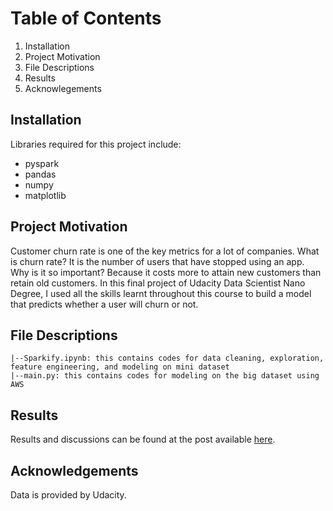 # Table of Contents
1. Installation
2. Project Motivation
3. File Descriptions
4. Results
5. Acknowlegements

## Installation
Libraries required for this project include:
- pyspark
- pandas
- numpy
- matplotlib

## Project Motivation
Customer churn rate is one of the key metrics for a lot of companies. What is churn rate? It is the number of users that
have stopped using an app. Why is it so important? Because it costs more to attain new customers than retain old customers.
In this final project of Udacity Data Scientist Nano Degree, I used all the skills learnt throughout this course to
build a model that predicts whether a user will churn or not.

## File Descriptions
```
|--Sparkify.ipynb: this contains codes for data cleaning, exploration, feature engineering, and modeling on mini dataset
|--main.py: this contains codes for modeling on the big dataset using AWS
```
## Results
Results and discussions can be found at the post available [here](https://medium.com/@kwok723/predict-customer-churn-rate-with-apache-spark-39c83a8f4940).

## Acknowledgements
Data is provided by Udacity.

